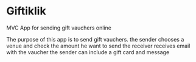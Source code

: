 # Giftiklik
MVC App for sending gift vauchers online

The purpose of this app is to send gift vauchers.
the sender chooses a venue and check the amount he want to send 
the receiver receives email with the vaucher
the sender can include a gift card and message
